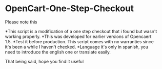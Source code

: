 # OpenCart-One-Step-Checkout

Please note this

*This script is a modification of a one step checkout that i found but wasn't working properly.
*This was developed for earlier versions of Opencaert 1.5.
*Test it before production. This script comes with no warranties since it's been a while I haven't checked.
*Language it's only in spanish, you need to introduce the english one or translate easily.

That being said, hope you find it useful